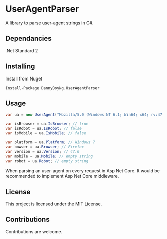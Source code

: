 # UserAgentParser

A library to parse user-agent strings in C#.

## Dependancies

.Net Standard 2

## Installing

Install from Nuget
```
Install-Package DannyBoyNg.UserAgentParser
```

## Usage

```csharp
var ua = new UserAgent("Mozilla/5.0 (Windows NT 6.1; Win64; x64; rv:47.0) Gecko/20100101 Firefox/47.0");

var isBrowser = ua.IsBrowser; // true
var isRobot = ua.IsRobot; // false
var isMobile = ua.IsMobile; // false

var platform = ua.Platform; // Windows 7
var bowser = ua.Browser; // Firefox
var version = ua.Version; // 47.0
var mobile = ua.Mobile; // empty string
var robot = ua.Robot; // empty string
```

When parsing an user-agent on every request in Asp Net Core. It would be recommended to implement Asp Net Core middleware.

## License

This project is licensed under the MIT License.

## Contributions

Contributions are welcome.
